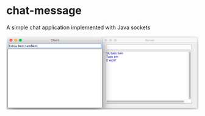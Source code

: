 # chat-message
A simple chat application implemented with Java sockets

![Screenshot](/images/screenshot.png?raw=true "Screenshot")

